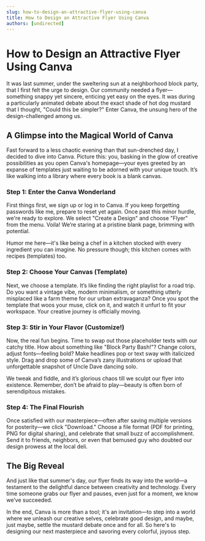 ```yaml
---
slug: how-to-design-an-attractive-flyer-using-canva
title: How to Design an Attractive Flyer Using Canva
authors: [undirected]
---
```


# How to Design an Attractive Flyer Using Canva

It was last summer, under the sweltering sun at a neighborhood block party, that I first felt the urge to design. Our community needed a flyer—something snappy yet sincere, enticing yet easy on the eyes. It was during a particularly animated debate about the exact shade of hot dog mustard that I thought, "Could this be simpler?" Enter Canva, the unsung hero of the design-challenged among us.

## A Glimpse into the Magical World of Canva

Fast forward to a less chaotic evening than that sun-drenched day, I decided to dive into Canva. Picture this: you, basking in the glow of creative possibilities as you open Canva's homepage—your eyes greeted by an expanse of templates just waiting to be adorned with your unique touch. It’s like walking into a library where every book is a blank canvas.

### Step 1: Enter the Canva Wonderland

First things first, we sign up or log in to Canva. If you keep forgetting passwords like me, prepare to reset yet again. Once past this minor hurdle, we're ready to explore. We select "Create a Design" and choose "Flyer" from the menu. Voila! We’re staring at a pristine blank page, brimming with potential.

Humor me here—it's like being a chef in a kitchen stocked with every ingredient you can imagine. No pressure though; this kitchen comes with recipes (templates) too.

### Step 2: Choose Your Canvas (Template)

Next, we choose a template. It’s like finding the right playlist for a road trip. Do you want a vintage vibe, modern minimalism, or something utterly misplaced like a farm theme for our urban extravaganza? Once you spot the template that woos your muse, click on it, and watch it unfurl to fit your workspace. Your creative journey is officially moving.

### Step 3: Stir in Your Flavor (Customize!)

Now, the real fun begins. Time to swap out those placeholder texts with our catchy title. How about something like "Block Party Bash!"? Change colors, adjust fonts—feeling bold? Make headlines pop or text sway with italicized style. Drag and drop some of Canva’s zany illustrations or upload that unforgettable snapshot of Uncle Dave dancing solo.

We tweak and fiddle, and it’s glorious chaos till we sculpt our flyer into existence. Remember, don’t be afraid to play—beauty is often born of serendipitous mistakes.

### Step 4: The Final Flourish

Once satisfied with our masterpiece—often after saving multiple versions for posterity—we click "Download." Choose a file format (PDF for printing, PNG for digital sharing), and celebrate that small buzz of accomplishment. Send it to friends, neighbors, or even that bemused guy who doubted our design prowess at the local deli.

## The Big Reveal

And just like that summer's day, our flyer finds its way into the world—a testament to the delightful dance between creativity and technology. Every time someone grabs our flyer and pauses, even just for a moment, we know we’ve succeeded.

In the end, Canva is more than a tool; it's an invitation—to step into a world where we unleash our creative selves, celebrate good design, and maybe, just maybe, settle the mustard debate once and for all. So here's to designing our next masterpiece and savoring every colorful, joyous step.